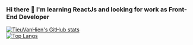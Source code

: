 ### Hi there 👋 I'm learning ReactJs and looking for work as Front-End Developer

<!--
**TieuVanHien/TieuVanHien** is a ✨ _special_ ✨ repository because its `README.md` (this file) appears on your GitHub profile.


-->
[![TieuVanHien's GitHub stats](https://github-readme-stats.vercel.app/api?username=TieuVanHien&theme=blueberry)](https://github.com/TieuVanHien/github-readme-stats)
</br>
[![Top Langs](https://github-readme-stats.vercel.app/api/top-langs/?username=TieuVanHien&layout=compact)](https://github.com/TieuVanHien/github-readme-stats)

